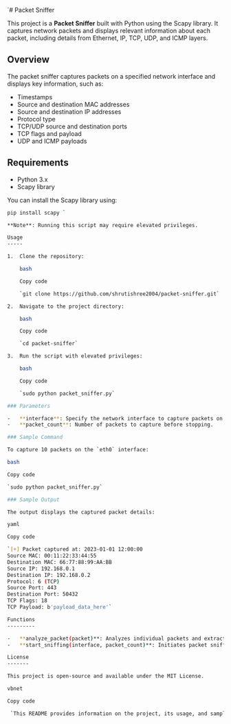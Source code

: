 `# Packet Sniffer

This project is a **Packet Sniffer** built with Python using the Scapy library. It captures network packets and displays relevant information about each packet, including details from Ethernet, IP, TCP, UDP, and ICMP layers.

## Overview

The packet sniffer captures packets on a specified network interface and displays key information, such as:
- Timestamps
- Source and destination MAC addresses
- Source and destination IP addresses
- Protocol type
- TCP/UDP source and destination ports
- TCP flags and payload
- UDP and ICMP payloads

## Requirements

- Python 3.x
- Scapy library

You can install the Scapy library using:
```bash
pip install scapy `

**Note**: Running this script may require elevated privileges.

Usage
-----

1.  Clone the repository:

    bash

    Copy code

    `git clone https://github.com/shrutishree2004/packet-sniffer.git`

2.  Navigate to the project directory:

    bash

    Copy code

    `cd packet-sniffer`

3.  Run the script with elevated privileges:

    bash

    Copy code

    `sudo python packet_sniffer.py`

### Parameters

-   **interface**: Specify the network interface to capture packets on (e.g., `eth0`).
-   **packet_count**: Number of packets to capture before stopping.

### Sample Command

To capture 10 packets on the `eth0` interface:

bash

Copy code

`sudo python packet_sniffer.py`

### Sample Output

The output displays the captured packet details:

yaml

Copy code

`[+] Packet captured at: 2023-01-01 12:00:00
Source MAC: 00:11:22:33:44:55
Destination MAC: 66:77:88:99:AA:BB
Source IP: 192.168.0.1
Destination IP: 192.168.0.2
Protocol: 6 (TCP)
Source Port: 443
Destination Port: 50432
TCP Flags: 18
TCP Payload: b'payload_data_here'`

Functions
---------

-   **analyze_packet(packet)**: Analyzes individual packets and extracts key details based on protocol layers.
-   **start_sniffing(interface, packet_count)**: Initiates packet sniffing on the specified network interface and captures the specified number of packets.

License
-------

This project is open-source and available under the MIT License.

vbnet

Copy code

 `This README provides information on the project, its usage, and sample output, making it easy to under`
